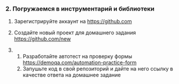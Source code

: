### 2. Погружаемся в инструментарий и библиотеки

1. Зарегистрируйте аккаунт на https://github.com

2. Создайте новый проект для домашнего задания https://github.com/new

3. 1. Разработайте автотест на проверку формы https://demoqa.com/automation-practice-form
   2. Запушьте код в свой репозиторий и дайте на него ссылку в качестве ответа на домашнее задание